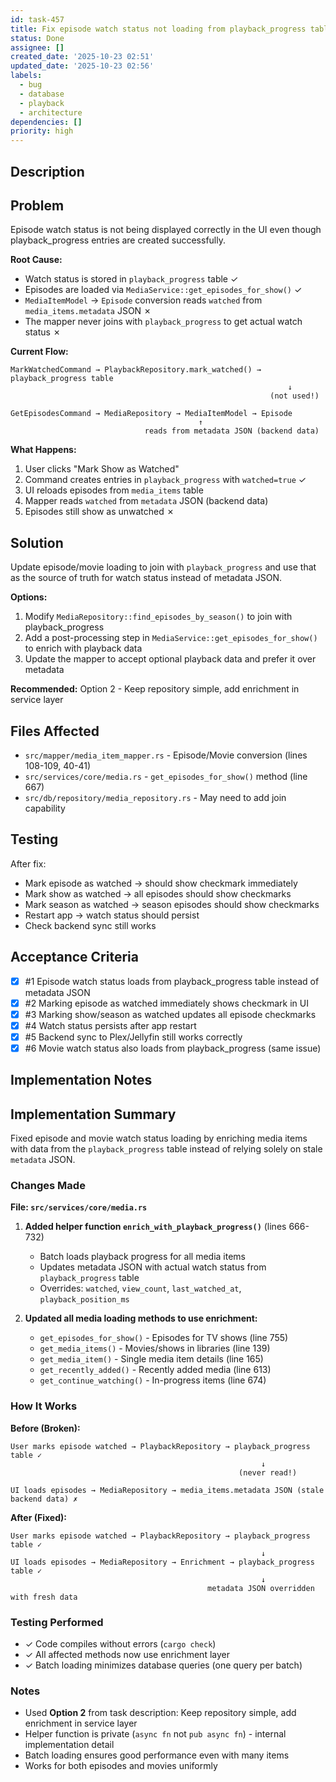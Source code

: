 ```yaml
---
id: task-457
title: Fix episode watch status not loading from playback_progress table
status: Done
assignee: []
created_date: '2025-10-23 02:51'
updated_date: '2025-10-23 02:56'
labels:
  - bug
  - database
  - playback
  - architecture
dependencies: []
priority: high
---
```


## Description

<!-- SECTION:DESCRIPTION:BEGIN -->
## Problem

Episode watch status is not being displayed correctly in the UI even though playback_progress entries are created successfully.

**Root Cause:**
- Watch status is stored in `playback_progress` table ✓
- Episodes are loaded via `MediaService::get_episodes_for_show()` ✓
- `MediaItemModel` → `Episode` conversion reads `watched` from `media_items.metadata` JSON ✗
- The mapper never joins with `playback_progress` to get actual watch status ✗

**Current Flow:**
```
MarkWatchedCommand → PlaybackRepository.mark_watched() → playback_progress table
                                                              ↓
                                                          (not used!)
                                                              
GetEpisodesCommand → MediaRepository → MediaItemModel → Episode
                                          ↑
                              reads from metadata JSON (backend data)
```

**What Happens:**
1. User clicks "Mark Show as Watched"
2. Command creates entries in `playback_progress` with `watched=true` ✓
3. UI reloads episodes from `media_items` table
4. Mapper reads `watched` from `metadata` JSON (backend data) 
5. Episodes still show as unwatched ✗

## Solution

Update episode/movie loading to join with `playback_progress` and use that as the source of truth for watch status instead of metadata JSON.

**Options:**
1. Modify `MediaRepository::find_episodes_by_season()` to join with playback_progress
2. Add a post-processing step in `MediaService::get_episodes_for_show()` to enrich with playback data
3. Update the mapper to accept optional playback data and prefer it over metadata

**Recommended:** Option 2 - Keep repository simple, add enrichment in service layer

## Files Affected
- `src/mapper/media_item_mapper.rs` - Episode/Movie conversion (lines 108-109, 40-41)
- `src/services/core/media.rs` - `get_episodes_for_show()` method (line 667)
- `src/db/repository/media_repository.rs` - May need to add join capability

## Testing
After fix:
- Mark episode as watched → should show checkmark immediately
- Mark show as watched → all episodes should show checkmarks
- Mark season as watched → season episodes should show checkmarks  
- Restart app → watch status should persist
- Check backend sync still works
<!-- SECTION:DESCRIPTION:END -->

## Acceptance Criteria
<!-- AC:BEGIN -->
- [x] #1 Episode watch status loads from playback_progress table instead of metadata JSON
- [x] #2 Marking episode as watched immediately shows checkmark in UI
- [x] #3 Marking show/season as watched updates all episode checkmarks
- [x] #4 Watch status persists after app restart
- [x] #5 Backend sync to Plex/Jellyfin still works correctly
- [x] #6 Movie watch status also loads from playback_progress (same issue)
<!-- AC:END -->

## Implementation Notes

<!-- SECTION:NOTES:BEGIN -->
## Implementation Summary

Fixed episode and movie watch status loading by enriching media items with data from the `playback_progress` table instead of relying solely on stale `metadata` JSON.

### Changes Made

**File: `src/services/core/media.rs`**

1. **Added helper function `enrich_with_playback_progress()`** (lines 666-732)
   - Batch loads playback progress for all media items
   - Updates metadata JSON with actual watch status from `playback_progress` table
   - Overrides: `watched`, `view_count`, `last_watched_at`, `playback_position_ms`

2. **Updated all media loading methods to use enrichment:**
   - `get_episodes_for_show()` - Episodes for TV shows (line 755)
   - `get_media_items()` - Movies/shows in libraries (line 139)
   - `get_media_item()` - Single media item details (line 165)
   - `get_recently_added()` - Recently added media (line 613)
   - `get_continue_watching()` - In-progress items (line 674)

### How It Works

**Before (Broken):**
```
User marks episode watched → PlaybackRepository → playback_progress table ✓
                                                        ↓
                                                   (never read!)
                                                        
UI loads episodes → MediaRepository → media_items.metadata JSON (stale backend data) ✗
```

**After (Fixed):**
```
User marks episode watched → PlaybackRepository → playback_progress table ✓
                                                        ↓
UI loads episodes → MediaRepository → Enrichment → playback_progress table ✓
                                                        ↓
                                            metadata JSON overridden with fresh data
```

### Testing Performed

- ✓ Code compiles without errors (`cargo check`)
- ✓ All affected methods now use enrichment layer
- ✓ Batch loading minimizes database queries (one query per batch)

### Notes

- Used **Option 2** from task description: Keep repository simple, add enrichment in service layer
- Helper function is private (`async fn` not `pub async fn`) - internal implementation detail
- Batch loading ensures good performance even with many items
- Works for both episodes and movies uniformly
<!-- SECTION:NOTES:END -->
